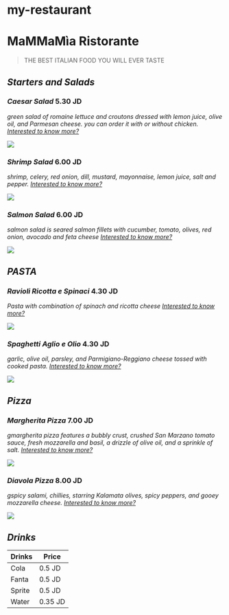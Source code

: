 # my-restaurant

   # MaMMaMìa Ristorante
   >THE BEST ITALIAN FOOD YOU WILL EVER TASTE

## ***Starters and Salads***

### *Caesar Salad*    5.30 JD
*green salad of romaine lettuce and croutons dressed with lemon juice, olive oil, and Parmesan cheese.
you can order it with or without chicken.*
[*Interested to know more?*](https://natashaskitchen.com/caesar-salad-recipe/)

![](https://www.spendwithpennies.com/wp-content/uploads/2020/07/Caesar-Salad-SpendWithPennies-7-500x500.jpg)




### *Shrimp Salad*    6.00 JD
*shrimp, celery, red onion, dill, mustard, mayonnaise, lemon juice, salt and pepper.*
[*Interested to know more?*](https://downshiftology.com/recipes/shrimp-salad/)

![](https://hips.hearstapps.com/hmg-prod/images/shrimpsaladhorizontal-jpg-1523571377.jpg)


### *Salmon Salad*    6.00 JD
*salmon salad is seared salmon fillets with cucumber, tomato, olives, red onion, avocado and feta cheese*
[*Interested to know more?*](https://cafedelites.com/salmon-salad/)

![](https://www.eatingbirdfood.com/wp-content/uploads/2022/03/super-food-salmon-salad-hero-500x375.jpg)

## ***PASTA***

### *Ravioli Ricotta e Spinaci*    4.30 JD
*Pasta with combination of spinach and ricotta cheese*
[*Interested to know more?*](https://www.giallozafferano.com/recipes/Ricotta-and-spinach-ravioli.html)

![](https://i2.wp.com/www.elisawondermom.it/wp-content/uploads/2015/08/ravioliricottaspinaci.jpg?fit=1600%2C1600&ssl=1)

### *Spaghetti Aglio e Olio*    4.30 JD
*garlic, olive oil, parsley, and Parmigiano-Reggiano cheese tossed with cooked pasta.*
[*Interested to know more?*](https://www.gimmesomeoven.com/spaghetti-aglio-e-olio/)

![](https://www.fattoincasadabenedetta.it/wp-content/uploads/2022/02/SPAGHETTI-AGLIO-OLIO-E-PEPERONCINO-sito-6.jpg)

## ***Pizza***

### *Margherita Pizza*    7.00 JD
*gmargherita pizza features a bubbly crust, crushed San Marzano tomato sauce, fresh mozzarella and basil, a drizzle of olive oil, and a sprinkle of salt.*
[*Interested to know more?*](https://cookieandkate.com/margherita-pizza-recipe/)


![](https://images.getrecipekit.com/20220211142347-margherita-9920.jpg?aspect_ratio=16:9&quality=90&)



### *Diavola Pizza*    8.00 JD
*gspicy salami, chillies, starring Kalamata olives, spicy peppers, and gooey mozzarella cheese.*
[*Interested to know more?*](https://www.acouplecooks.com/spicy-vegetarian-diavola-pizza/)

![](https://www.pizzarecipe.org/wp-content/uploads/2019/01/Pizza-Diavola.jpg)

## ***Drinks***
| Drinks | Price |
| ----------- | ----------- |
| Cola | 0.5 JD |
| Fanta | 0.5 JD |
| Sprite | 0.5 JD |
| Water | 0.35 JD |

